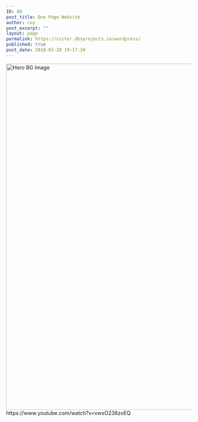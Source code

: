 ```yaml
---
ID: 89
post_title: One Page Website
author: coy
post_excerpt: ""
layout: page
permalink: https://victor.dbsprojects.ie/wordpress/
published: true
post_date: 2018-02-28 19:17:30
---
```

<img width="1920" height="940" src="https://victor.dbsprojects.ie/wordpress/wp-content/uploads/2018/03/hero-bg-free-img.jpg" alt="Hero BG Image" srcset="https://victor.dbsprojects.ie/wordpress/wp-content/uploads/2018/03/hero-bg-free-img.jpg 1920w, https://victor.dbsprojects.ie/wordpress/wp-content/uploads/2018/03/hero-bg-free-img-300x147.jpg 300w, https://victor.dbsprojects.ie/wordpress/wp-content/uploads/2018/03/hero-bg-free-img-1024x501.jpg 1024w, https://victor.dbsprojects.ie/wordpress/wp-content/uploads/2018/03/hero-bg-free-img-768x376.jpg 768w, https://victor.dbsprojects.ie/wordpress/wp-content/uploads/2018/03/hero-bg-free-img-1536x752.jpg 1536w" sizes="(max-width: 1920px) 100vw, 1920px" />											
		https://www.youtube.com/watch?v=vwsO238zoEQ